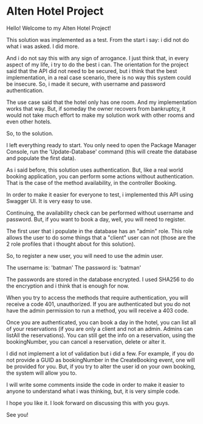 # Alten Hotel Project

Hello! Welcome to my Alten Hotel Project!

This solution was implemented as a test.
From the start i say: i did not do what i was asked. I did more.

And i do not say this with any sign of arrogance. I just think that, in every aspect of my life, i try to do the best i can.
The orientation for the project said that the API did not need to be secured, but i think that the best implementation, in a real case scenario, there is no way
this system could be insecure. So, i made it secure, with username and password authentication.

The use case said that the hotel only has one room. And my implementation works that way.
But, if someday the owner recovers from bankruptcy, it would not take much effort to make my solution work with other rooms and even other hotels.

So, to the solution.

I left everything ready to start. You only need to open the Package Manager Console, run the 'Update-Database' command (this will create the database and populate the first data).

As i said before, this solution uses authentication. But, like a real world booking application, you can perform some actions without authentication.
That is the case of the method availability, in the controller Booking.

In order to make it easier for everyone to test, i implemented this API using Swagger UI. It is very easy to use.

Continuing, the availability check can be performed without username and password.
But, if you want to book a day, well, you will need to register.

The first user that i populate in the database has an "admin" role. This role allows the user to do some things that a "client" user can not (those are the 2 role profiles that i thought about for this solution).

So, to register a new user, you will need to use the admin user.

The username is: 'batman'
The password is: 'batman'

The passwords are stored in the database encrypted. I used SHA256 to do the encryption and i think that is enough for now.

When you try to access the methods that require authentication, you will receive a code 401, unauthorized. 
If you are authenticated but you do not have the admin permission to run a method, you will receive a 403 code.

Once you are authenticated, you can book a day in the hotel, you can list all of your reservations (if you are only a client and not an admin. Admins can listAll the reservations).
You can still get the info on a reservation, using the bookingNumber, you can cancel a reservation, delete or alter it.

I did not implement a lot of validation but i did a few. For example, if you do not provide a GUID as bookingNumber in the CreateBooking event, one will be provided for you. 
But, if you try to alter the user id on your own booking, the system will allow you to.

I will write some comments inside the code in order to make it easier to anyone to understand what i was thinking, but, it is very simple code.

I hope you like it. I look forward on discussing this with you guys.

See you!

